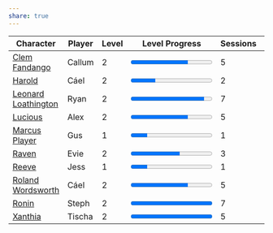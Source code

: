 ```yaml
---  
share: true  
---  
```

| Character                                                         | Player | Level | Level Progress                             | Sessions | Renown |  
| ----------------------------------------------------------------- | ------ | ----- | ------------------------------------------ | -------- | ------ |  
| [Clem Fandango](../../Player%20Characters/Clem%20Fandango.md)             | Callum | 2     | <progress id="file" value="7" max="10" />  | 5        | 11     |  
| [Harold](../../Player%20Characters/Harold.md)                           | Cáel   | 2     | <progress id="file" value="3" max="10" />  | 2        | 4      |  
| [Leonard Loathington](../../Player%20Characters/Leonard%20Loathington.md) | Ryan   | 2     | <progress id="file" value="9" max="10" />  | 7        | 13     |  
| [Lucious](../../Player%20Characters/Lucious.md)                         | Alex   | 2     | <progress id="file" value="7" max="10" />  | 5        | 6      |  
| [Marcus Player](../../Player%20Characters/Marcus%20Player.md)             | Gus    | 1     | <progress id="file" value="1" max="5" />   | 1        | 1      |  
| [Raven](../../Player%20Characters/Raven.md)                             | Evie   | 2     | <progress id="file" value="6" max="10" />  | 3        | 4      |  
| [Reeve](../../Player%20Characters/Reeve.md)                             | Jess   | 1     | <progress id="file" value="1" max="5" />   | 1        | 1      |  
| [Roland Wordsworth](../../Player%20Characters/Roland%20Wordsworth.md)     | Cáel   | 2     | <progress id="file" value="7" max="10" />  | 5        | 20     |  
| [Ronin](../../Player%20Characters/Ronin.md)                             | Steph  | 2     | <progress id="file" value="10" max="10" /> | 7        | 14     |  
| [Xanthia](../../Player%20Characters/Xanthia.md)                         | Tischa | 2     | <progress id="file" value="10" max="10" /> | 5        | 6      |  
  
  
